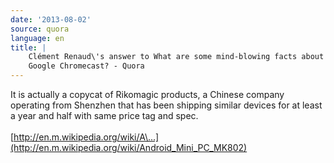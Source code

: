 ```yaml
---
date: '2013-08-02'
source: quora
language: en
title: |
    Clément Renaud\'s answer to What are some mind-blowing facts about
    Google Chromecast? - Quora
---
```


It is actually a copycat of Rikomagic products, a Chinese company
operating from Shenzhen that has been shipping similar devices for at
least a year and half with same price tag and spec.\
\
[http://en.m.wikipedia.org/wiki/A\...](http://en.m.wikipedia.org/wiki/Android_Mini_PC_MK802)
